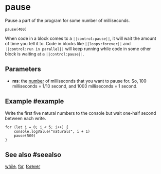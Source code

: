 # pause

Pause a part of the program for some number of milliseconds.

```sig
pause(400)
```

When code in a block comes to a ``||control:pause||``, it will wait the amount of time you tell it to. Code
in blocks like ``||loops:forever||`` and ``||control:run in parallel||`` will keep running while code in some other
block is waiting at a ``||control:pause||``.

## Parameters

* **ms**: the [number](/types/number) of milliseconds that you want to pause for. So, 100 milliseconds = 1/10 second, and 1000 milliseconds = 1 second.

## Example #example

Write the first five natural numbers to the console but wait one-half second between each write.

```blocks
for (let i = 0; i < 5; i++) {
    console.logValue("naturals", i + 1)
    pause(500)
}
```

## See also #seealso

[while](/blocks/loops/while), [for](/blocks/loops/for),
[forever](/reference/loops/forever)
